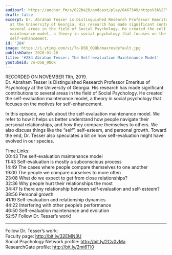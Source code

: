 ```yaml
---
audiourl: https://anchor.fm/s/822ba20/podcast/play/8467349/https%3A%2F%2Fd3ctxlq1ktw2nl.cloudfront.net%2Fproduction%2F2019-10-15%2F34318946-44100-2-9842bf9ce9e94.m4a
draft: false
excerpt: Dr. Abraham Tesser is Distinguished Research Professor Emeritus of Psychology
  at the University of Georgia. His research has made significant contributions to
  several areas in the field of Social Psychology. He created the self-evaluation
  maintenance model, a theory in social psychology that focuses on the motives for
  self-enhancement.
id: '284'
image: https://i.ytimg.com/vi/7o-D5B_0QQk/maxresdefault.jpg
publishDate: 2020-01-20
title: '#284 Abraham Tesser: The Self-evaluation Maintenance Model'
youtubeid: 7o-D5B_0QQk
---
```

<div class="timelinks">

RECORDED ON NOVEMBER 11th, 2019.  
Dr. Abraham Tesser is Distinguished Research Professor Emeritus of Psychology at the University of Georgia. His research has made significant contributions to several areas in the field of Social Psychology. He created the self-evaluation maintenance model, a theory in social psychology that focuses on the motives for self-enhancement.

In this episode, we talk about the self-evaluation maintenance model. We refer to how it helps us better understand how people navigate their personal relationships, and how they compare themselves to others. We also discuss things like the “self”, self-esteem, and personal growth. Toward the end, Dr. Tesser also speculates a bit on how self-evaluation might have evolved in our species.

Time Links:  
<time>00:43</time> The self-evaluation maintenance model  
<time>11:43</time> Self-evaluation is mostly a subconscious process  
<time>14:49</time> The cases where people compare themselves to one another  
<time>19:00</time> The people we compare ourselves to more often   
<time>23:08</time> What do we expect to get from close relationships?  
<time>32:36</time> Why people hurt their relationships the most  
<time>34:47</time> Is there any relationship between self-evaluation and self-esteem?  
<time>38:56</time> Personal growth  
<time>41:19</time> Self-evaluation and relationship dynamics  
<time>44:22</time> Interfering with other people’s performance  
<time>46:50</time> Self-evaluation maintenance and evolution  
<time>52:57</time> Follow Dr. Tesser’s work!

---

Follow Dr. Tesser’s work:  
Faculty page: http://bit.ly/32EMN3U  
Social Psychology Network profile: http://bit.ly/2Cv0vMa  
ResearchGate profile: http://bit.ly/2mi6Tl0
</div>

